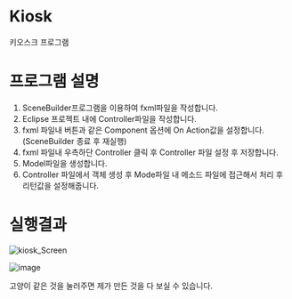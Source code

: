 # Kiosk
키오스크 프로그램

# 프로그램 설명

1. SceneBuilder프로그램을 이용하여  fxml파일을 작성합니다.
2. Eclipse 프로젝트 내에 Controller파일을 작성합니다.
3. fxml 파일내 버튼과 같은 Component 옵션에 On Action값을 설정합니다. (SceneBuilder 종료 후 재실행)
4. fxml 파일내 우측하단 Controller 클릭 후 Controller 파일 설정 후 저장합니다.
5. Model파일을 생성합니다. 
6. Controller 파일에서 객체 생성 후 Mode파일 내 메소드 파일에 접근해서 처리 후 리턴값을 설정해줍니다.

# 실행결과

![kiosk_Screen](https://user-images.githubusercontent.com/93318468/139366277-d7e9e122-3b3e-4942-b018-c97b836d7276.jpg)

![image](https://user-images.githubusercontent.com/94346298/143684542-cd5250f0-2bb8-46bd-b0c1-eae83616356b.png)

고양이 같은 것을 눌러주면 제가 만든 것을 다 보실 수 있습니다.
